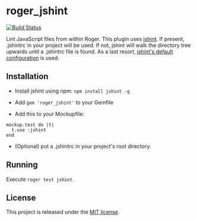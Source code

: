 roger_jshint
============
[![Build Status](https://travis-ci.org/hkrutzer/roger_jshint.svg?branch=master)](https://travis-ci.org/hkrutzer/roger_jshint)

Lint JavaScript files from within Roger. This plugin uses [jshint](https://github.com/jshint/jshint). If present, .jshintrc in your project will be used. If not, jshint will walk the directory tree upwards until a .jshintrc file is found. As a last resort, [jshint's default configuration](https://raw.githubusercontent.com/jshint/jshint/master/examples/.jshintrc) is used.

## Installation
* Install jshint using npm: ```npm install jshint -g```

* Add ```gem 'roger_jshint'``` to your Gemfile

* Add this to your Mockupfile:
```
mockup.test do |t|
  t.use :jshint
end
```

* (Optional) put a .jshintrc in your project's root directory.

## Running
Execute ```roger test jshint```.

## License

This project is released under the [MIT license](LICENSE).
